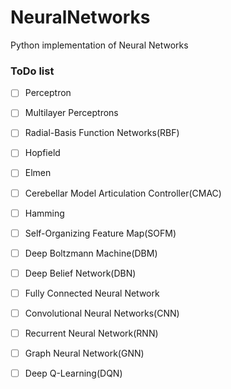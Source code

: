 # NeuralNetworks
Python implementation of Neural Networks


### ToDo list
- [ ] Perceptron
- [ ] Multilayer Perceptrons
- [ ] Radial-Basis Function Networks(RBF)
- [ ] Hopfield
- [ ] Elmen
- [ ] Cerebellar Model Articulation Controller(CMAC)
- [ ] Hamming
- [ ] Self-Organizing Feature Map(SOFM)
- [ ] Deep Boltzmann Machine(DBM)
- [ ] Deep Belief Network(DBN)
- [ ] Fully Connected Neural Network
- [ ] Convolutional Neural Networks(CNN)
- [ ] Recurrent Neural Network(RNN)
- [ ] Graph Neural Network(GNN)
- [ ] Deep Q-Learning(DQN)

